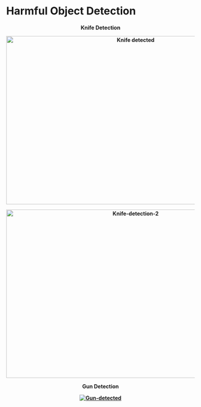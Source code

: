 
# Harmful Object Detection 
<p align="center"><b>Knife Detection<b></p>
<p align="center">
  <a href="https://imgbb.com/"><img src="https://i.ibb.co/x6v2zmL/Knife-detection.png" alt="Knife detected" border="0" width=676 height=450></a>
</p>  
<p align="center">
  <a href="https://imgbb.com/"><img src="https://i.ibb.co/F7njV2Y/Knife-detection-2.png" alt="Knife-detection-2" border="0" width=676 height=450></a>
</p>
<p align="center"><b>Gun Detection<b></p>
<p align="center">
  <a href="https://ibb.co/3WwR7pW"><img src="https://i.ibb.co/bLxbPsL/Gun-detected.jpg" alt="Gun-detected" border="0"></a>
 </p>
 

